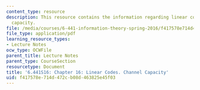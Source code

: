 ```yaml
---
content_type: resource
description: This resource contains the information regarding linear codes. Channel
  capacity.
file: /media/courses/6-441-information-theory-spring-2016/f417578e714d472cb08d463825e45f03_MIT6_441S16_chapter_16.pdf
file_type: application/pdf
learning_resource_types:
- Lecture Notes
ocw_type: OCWFile
parent_title: Lecture Notes
parent_type: CourseSection
resourcetype: Document
title: '6.441S16: Chapter 16: Linear Codes. Channel Capacity'
uid: f417578e-714d-472c-b08d-463825e45f03
---
```


